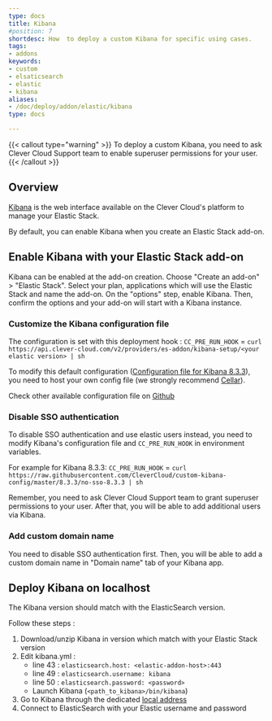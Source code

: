 ```yaml
---
type: docs
title: Kibana
#position: 7
shortdesc: How  to deploy a custom Kibana for specific using cases.
tags:
- addons
keywords:
- custom
- elsaticsearch
- elastic
- kibana
aliases:
- /doc/deploy/addon/elastic/kibana
type: docs

---
```


{{< callout type="warning" >}}
To deploy a custom Kibana, you need to ask Clever Cloud Support team to enable superuser permissions for your user.
{{< /callout >}}

## Overview

[Kibana](https://www.elastic.co/fr/kibana/) is the web interface available on the Clever Cloud's platform to manage your Elastic Stack.

By default, you can enable Kibana when you create an Elastic Stack add-on.

## Enable Kibana with your Elastic Stack add-on

Kibana can be enabled at the add-on creation. Choose "Create an add-on" > "Elastic Stack". Select your plan, applications which will use the Elastic Stack and name the add-on. On the "options" step, enable Kibana. Then, confirm the options and your add-on will start with a Kibana instance.

### Customize the Kibana configuration file

The configuration is set with this deployment hook :
`CC_PRE_RUN_HOOK` = `curl https://api.clever-cloud.com/v2/providers/es-addon/kibana-setup/<your elastic version> | sh`

To modify this default configuration ([Configuration file for Kibana 8.3.3](https://api.clever-cloud.com/v2/providers/es-addon/kibana-setup/8.3.3)), you need to host your own config file (we strongly recommend [Cellar](/developers/doc/deploy/addon/cellar)).

Check other available configuration file on [Github](https://github.com/CleverCloud/custom-kibana-config)

### Disable SSO authentication

To disable SSO authentication and use elastic users instead, you need to modify Kibana's configuration file and `CC_PRE_RUN_HOOK` in environment variables.

For example for Kibana 8.3.3:
`CC_PRE_RUN_HOOK` = `curl https://raw.githubusercontent.com/CleverCloud/custom-kibana-config/master/8.3.3/no-sso-8.3.3 | sh`

Remember, you need to ask Clever Cloud Support team to grant superuser permissions to your user. After that, you will be able to add additional users via Kibana.

### Add custom domain name

You need to disable SSO authentication first. Then, you will be able to add a custom domain name in "Domain name" tab of your Kibana app.

## Deploy Kibana on localhost

The Kibana version should match with the ElasticSearch version.

Follow these steps :

1. Download/unzip Kibana in version which match with your Elastic Stack version
2. Edit kibana.yml :
   * line 43 : `elasticsearch.host: <elastic-addon-host>:443`
   * line 49 : `elasticsearch.username: kibana`
   * line 50 : `elasticsearch.password: <password>`
   * Launch Kibana (`<path_to_kibana>/bin/kibana`)
3. Go to Kibana through the dedicated [local address](http://localhost:5601)
4. Connect to ElasticSearch with your Elastic username and password
